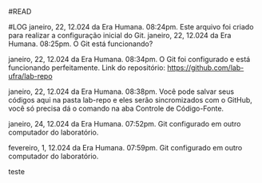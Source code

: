 #READ







#LOG
janeiro, 22, 12.024 da Era Humana. 08:24pm. Este arquivo foi criado para realizar a configuração inicial do Git. 
janeiro, 22, 12.024 da Era Humana. 08:25pm. O Git está funcionando?

janeiro, 22, 12.024 da Era Humana. 08:34pm. O Git foi configurado e está funcionando perfeitamente. 
Link do repositório: https://github.com/lab-ufra/lab-repo

janeiro, 22, 12.024 da Era Humana. 08:38pm. Você pode salvar seus códigos aqui na pasta lab-repo e eles serão sincromizados com o GitHub, você só precisa dá o comando na aba Controle de Código-Fonte.

janeiro, 24, 12.024 da Era Humana. 07:52pm. Git configurado em outro computador do laboratório.

fevereiro, 1, 12.024 da Era Humana. 07:59pm. Git configurado em outro computador do laboratório.

teste